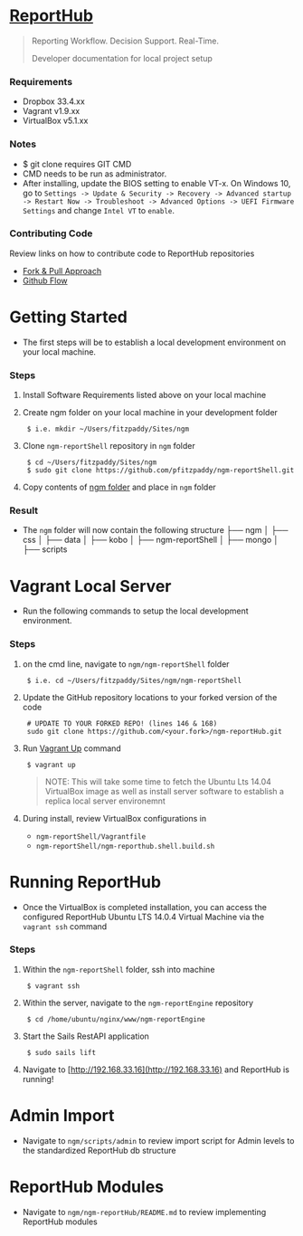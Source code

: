 # [ReportHub](http://reporthub.immap.org)
> 
> Reporting Workflow. Decision Support. Real-Time.
> 
> Developer documentation for local project setup

### Requirements

- Dropbox 33.4.xx
- Vagrant v1.9.xx
- VirtualBox v5.1.xx

### Notes
- $ git clone requires GIT CMD
- CMD needs to be run as administrator.
- After installing, update the BIOS setting to enable VT-x. On Windows 10, go to 
		``Settings -> Update & Security -> Recovery -> Advanced startup -> Restart Now -> Troubleshoot -> Advanced Options -> UEFI Firmware Settings`` and change ``Intel VT`` to ``enable``.

### Contributing Code
Review links on how to contribute code to ReportHub repositories
- [Fork & Pull Approach](https://gist.github.com/Chaser324/ce0505fbed06b947d962)
- [Github Flow](https://guides.github.com/introduction/flow/)


# Getting Started
- The first steps will be to establish a local development environment on your local machine.

### Steps

1. Install Software Requirements listed above on your local machine
2. Create ngm folder on your local machine in your development folder

		$ i.e. mkdir ~/Users/fitzpaddy/Sites/ngm

3. Clone ``ngm-reportShell`` repository in ``ngm`` folder

		$ cd ~/Users/fitzpaddy/Sites/ngm
		$ sudo git clone https://github.com/pfitzpaddy/ngm-reportShell.git

4. Copy contents of [ngm folder](https://www.dropbox.com/s/fg4nqibkiqbr80x/ngm.zip?dl=1) and place in ``ngm`` folder

### Result
- The ``ngm`` folder will now contain the following structure
├── ngm
│   ├── css
│   ├── data
│   ├── kobo
│   ├── ngm-reportShell
│   ├── mongo
│   ├── scripts
	

# Vagrant Local Server
- Run the following commands to setup the local development environment.

### Steps
  
1. on the cmd line, navigate to ``ngm/ngm-reportShell`` folder

		$ i.e. cd ~/Users/fitzpaddy/Sites/ngm/ngm-reportShell
		
3. Update the GitHub repository locations to your forked version of the code

		# UPDATE TO YOUR FORKED REPO! (lines 146 & 168)
		sudo git clone https://github.com/<your.fork>/ngm-reportHub.git

5. Run [Vagrant Up](https://www.vagrantup.com/docs/cli/up.html) command

		$ vagrant up
		
	> NOTE: This will take some time to fetch the Ubuntu Lts 14.04 VirtualBox image as well as install server software to establish a replica local server environemnt

5. During install, review VirtualBox configurations in 
	- ``ngm-reportShell/Vagrantfile``
	- ``ngm-reportShell/ngm-reporthub.shell.build.sh``


# Running ReportHub
- Once the VirtualBox is completed installation, you can access the configured ReportHub Ubuntu LTS 14.0.4 Virtual Machine via the ``vagrant ssh`` command

### Steps

1. Within the ``ngm-reportShell`` folder, ssh into machine

		$ vagrant ssh
		
2. Within the server, navigate to the ``ngm-reportEngine`` repository

		$ cd /home/ubuntu/nginx/www/ngm-reportEngine
		
3. Start the Sails RestAPI application

		$ sudo sails lift

4. Navigate to [http://192.168.33.16](http://192.168.33.16) and ReportHub is running!


# Admin Import
- Navigate to ``ngm/scripts/admin`` to review import script for Admin levels to the standardized ReportHub db structure


# ReportHub Modules
- Navigate to ``ngm/ngm-reportHub/README.md`` to review implementing ReportHub modules
